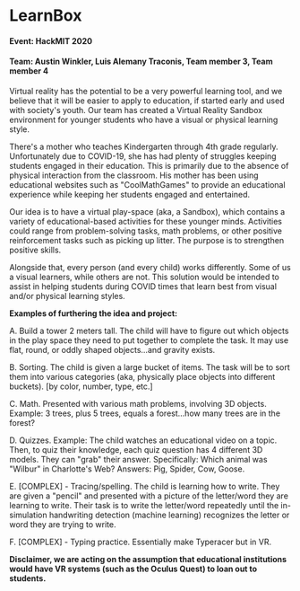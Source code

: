 # LearnBox
#### Event: HackMIT 2020
#### Team: Austin Winkler, Luis Alemany Traconis, Team member 3, Team member 4 
Virtual reality has the potential to be a very powerful learning tool, and we believe that it will be easier to apply to education, if started early and used with society's youth. Our team has created a Virtual Reality Sandbox environment for younger students who have a visual or physical learning style. 

There's a mother who teaches Kindergarten through 4th grade regularly. Unfortunately due to COVID-19, she has had plenty of struggles keeping students engaged in their education. This is primarily due to the absence of physical interaction from the classroom. His mother has been using educational websites such as "CoolMathGames" to provide an educational experience while keeping her students engaged and entertained.

Our idea is to have a virtual play-space (aka, a Sandbox), which contains a variety of educational-based activities for these younger minds. Activities could range from problem-solving tasks, math problems, or other positive reinforcement tasks such as picking up litter. The purpose is to strengthen positive skills. 

Alongside that, every person (and every child) works differently. Some of us a visual learners, while others are not. This solution would be intended to assist in helping students during COVID times that learn best from visual and/or physical learning styles. 

**Examples of furthering the idea and project:**

A. Build a tower 2 meters tall. The child will have to figure out which objects in the play space they need to put together to complete the task. It may use flat, round, or oddly shaped objects…and gravity exists.

B. Sorting. The child is given a large bucket of items. The task will be to sort them into various categories (aka, physically place objects into different buckets). [by color, number, type, etc.]

C. Math. Presented with various math problems, involving 3D objects. Example: 3 trees, plus 5 trees, equals a forest…how many trees are in the forest? 

D. Quizzes. Example: The child watches an educational video on a topic. Then, to quiz their knowledge, each quiz question has 4 different 3D models. They can "grab" their answer. Specifically: Which animal was "Wilbur" in Charlotte's Web? Answers: Pig, Spider, Cow, Goose.

E. [COMPLEX] - Tracing/spelling. The child is learning how to write. They are given a "pencil" and presented with a picture of the letter/word they are learning to write. Their task is to write the letter/word repeatedly until the in-simulation handwriting detection (machine learning) recognizes the letter or word they are trying to write.  

F. [COMPLEX] - Typing practice. Essentially make Typeracer but in VR.

**Disclaimer, we are acting on the assumption that educational institutions would have VR systems (such as the Oculus Quest) to loan out to students.**

 
